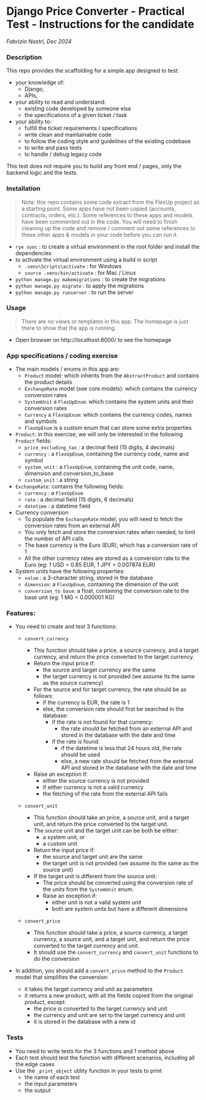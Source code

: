 # Django Price Converter - Practical Test - Instructions for the candidate

_Fabrizio Nastri, Dec 2024_

### Description

This repo provides the scaffolding for a simple app designed to test:

- your knowledge of:
  - Django,
  - APIs,
- your ability to read and understand:
  - existing code developed by someone else
  - the specifications of a given ticket / task
- your ability to:
  - fulfill the ticket requirements / specifications
  - write clean and maintainable code
  - to follow the coding style and guidelines of the existing codebase
  - to write and pass tests
  - to handle / debug legacy code

This test does not require you to build any front end / pages, only the backend logic and the tests.

### Installation

> Note: this repo contains some code extract from the FlexUp project as a starting point. 
> Some apps have not been copied (accounts, contracts, orders, etc.). 
> Some references to these apps and models have been commented out in the code.
> You will need to finish cleaning up the code and remove / comment out some references to these other apps & models in your code before you can run it.

- `rye sync` : to create a virtual environment in the root folder and install the dependencies 
- to activate the virtual environment using a build in script
  - `.venv\Scripts\activate` : for Windows
  - `source .venv/bin/activate` : for Mac / Linux
- `python manage.py makemigrations` : to create the migrations
- `python manage.py migrate` : to apply the migrations
- `python manage.py runserver` : to run the server

### Usage

> There are no views or templates in this app. The homepage is just there to show that the app is running.

- Open browser on http://localhost:8000/ to see the homepage


### App specifications / coding exercise

- The main models / enums in this app are:
  - `Product` model: which inherits from the `AbstractProduct` and contains the product details
  - `ExchangeRate` model (see core.models): which contains the currency conversion rates
  - `SystemUnit` a `FlexUpEnum`: which contains the system units and their conversion rates
  - `Currency` a `FlexUpEnum`: which contains the currency codes, names and symbols
  - `FlexUpEnum` is a custom enum that can store some extra properties
- `Product`:  in this exercise, we will only be interested in the following `Product` fields:
  - `price_excluding_tax` : a decimal field (15 digits, 4 decimals)
  - `currency` : a `FlexUpEnum`, containing the currency code, name and symbol
  - `system_unit` : a `FlexUpEnum`, containing the unit code, name, dimension and conversion_to_base 
  - `custom_unit` : a string
- `ExchangeRate`: contains the following fields:
  - `currency` : a `FlexUpEnum`
  - `rate` : a decimal field (15 digits, 6 decimals)
  - `datetime` : a datetime field
- Currency conversion
  - To populate the `ExchangeRate` model, you will need to fetch the conversion rates from an external API
  - You only fetch and store the conversion rates when needed, to limit the number of API calls
  - The base currency is the Euro (EUR), which has a conversion rate of 1
  - All the other currency rates are stored as a conversion rate to the Euro (eg: 1 USD = 0.85 EUR, 1 JPY = 0.007874 EUR)
- System units have the following properties:
    - `value` : a 3-character string, stored in the database
    - `dimension`: a `FlexUpEnum`, containing the dimension of the unit
    - `conversion_to_base`: a float, containing the conversion rate to the base unit (eg: 1 MG = 0.000001 KG)


### Features:

- You need to create and test 3 functions:
  - `convert_currency`
    - This function should take a price, a source currency, and a target currency, and return the price converted to the target currency.
    - Return the input price if:
      - the source and target currency are the same
      - the target currency is not provided (we assume its the same as the source currency)
    - For the source and for target currency, the rate should be as follows:
      - if the currency is EUR, the rate is 1
      - else, the conversion rate should first be searched in the database:
        - if the rate is not found for that currency:
          - the rate should be fetched from an external API and stored in the database with the date and time
        - if the rate is found:
          - if the datetime is less that 24 hours old, the rate should be used
          - else, a new rate should be fetched from the external API and stored in the database with the date and time
    - Raise an exception if:
      - either the source currency is not provided
      - if either currency is not a valid currency
      - the fetching of the rate from the external API fails
  
  - `convert_unit`
    - This function should take an price, a source unit, and a target unit, and return the price converted to the target unit.
    - The source unit and the target unit can be both be either:
      - a system unit, or
      - a custom unit
    - Return the input price if:
      - the source and target unit are the same
      - the target unit is not provided (we assume its the same as the source unit)
    - If the target unit is different from the source unit:
      - The price should be converted using the conversion rate of the units from the `SystemUnit` enum.
      - Raise an exception if:
        - either unit is not a valid system unit
        - both are system units but have a different dimensions

  - `convert_price`
    - This function should take a price, a source currency, a target currency, a source unit, and a target unit, and return the price converted to the target currency and unit.
    - It should use the `convert_currency` and `convert_unit` functions to do the conversion

- In addition, you should add a `convert_price` method to the `Product` model that simplifies the conversion:
  - it takes the target currency and unit as parameters
  - it returns a new product, with all the fields copied from the original product, except:
    - the price is converted to the target currency and unit
    - the currency and unit are set to the target currency and unit
    - it is stored in the database with a new id

### Tests

- You need to write tests for the 3 functions and 1 method above
- Each test should test the function with different scenarios, including all the edge cases
- Use the `_print_object` utility function in your tests to print
  - the name of each test
  - the input parameters
  - the output

